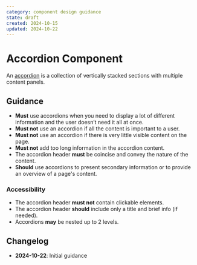 ```yaml
---
category: component design guidance
state: draft
created: 2024-10-15
updated: 2024-10-22
---
```


# Accordion Component

An [accordion](https://clarity.design/documentation/accordion) is a collection of vertically stacked sections with multiple content panels.

## Guidance

- **Must** use accordions when you need to display a lot of different information and the user doesn’t need it all at once.
- **Must not** use an accordion if all the content is important to a user.
- **Must not** use an accordion if there is very little visible content on the page.
- **Must not** add too long information in the accordion content.
- The accordion header **must** be coincise and convey the nature of the content.
- **Should** use accordions to present secondary information or to provide an overview of a page's content.

### Accessibility 

- The accordion header **must not** contain clickable elements.
- The accordion header **should** include only a title and brief info (if needed).
- Accordions **may** be nested up to 2 levels.

## Changelog

- **2024-10-22**: Initial guidance